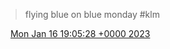 > flying blue on blue monday \#klm

<img src="../../media/tweet.ico" width="12" /> [Mon Jan 16 19:05:28 +0000 2023](https://twitter.com/DromerDenker/status/1615062699599138840)